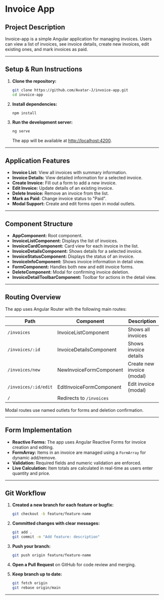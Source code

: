 # Invoice App

## Project Description

Invoice-app is a simple Angular application for managing invoices. Users can view a list of invoices, see invoice details, create new invoices, edit existing ones, and mark invoices as paid.

---

## Setup & Run Instructions

1. **Clone the repository:**

   ```sh
   git clone https://github.com/Avatar-J/invoice-app.git
   cd invoice-app
   ```

2. **Install dependencies:**

   ```sh
   npm install
   ```

3. **Run the development server:**
   ```sh
   ng serve
   ```
   The app will be available at [http://localhost:4200](http://localhost:4200).

---

## Application Features

- **Invoice List:** View all invoices with summary information.
- **Invoice Details:** View detailed information for a selected invoice.
- **Create Invoice:** Fill out a form to add a new invoice.
- **Edit Invoice:** Update details of an existing invoice.
- **Delete Invoice:** Remove an invoice from the list.
- **Mark as Paid:** Change invoice status to "Paid".
- **Modal Support:** Create and edit forms open in modal outlets.

---

## Component Structure

- **AppComponent:** Root component.
- **InvoiceListComponent:** Displays the list of invoices.
- **InvoiceCardComponent:** Card view for each invoice in the list.
- **InvoiceDetailsComponent:** Shows details for a selected invoice.
- **InvoiceStatusComponent:** Displays the status of an invoice.
- **InvoiceInfoComponent:** Shows invoice information in detail view.
- **FormComponent:** Handles both new and edit invoice forms.
- **DeleteComponent:** Modal for confirming invoice deletion.
- **InvoiceDetailToolbarComponent:** Toolbar for actions in the detail view.

---

## Routing Overview

The app uses Angular Router with the following main routes:

| Path                 | Component                | Description                |
| -------------------- | ------------------------ | -------------------------- |
| `/invoices`          | InvoiceListComponent     | Shows all invoices         |
| `/invoices/:id`      | InvoiceDetailsComponent  | Shows invoice details      |
| `/invoices/new`      | NewInvoiceFormComponent  | Create new invoice (modal) |
| `/invoices/:id/edit` | EditInvoiceFormComponent | Edit invoice (modal)       |
| `/`                  | Redirects to `/invoices` |                            |

Modal routes use named outlets for forms and deletion confirmation.

---

## Form Implementation

- **Reactive Forms:** The app uses Angular Reactive Forms for invoice creation and editing.
- **FormArray:** Items in an invoice are managed using a `FormArray` for dynamic add/remove.
- **Validation:** Required fields and numeric validation are enforced.
- **Live Calculation:** Item totals are calculated in real-time as users enter quantity and price.

---

## Git Workflow

1. **Created a new branch for each feature or bugfix:**

   ```sh
   git checkout -b feature/feature-name
   ```

2. **Committed changes with clear messages:**

   ```sh
   git add .
   git commit -m "Add feature: description"
   ```

3. **Push your branch:**

   ```sh
   git push origin feature/feature-name
   ```

4. **Open a Pull Request** on GitHub for code review and merging.

5. **Keep branch up to date:**
   ```sh
   git fetch origin
   git rebase origin/main
   ```

---
